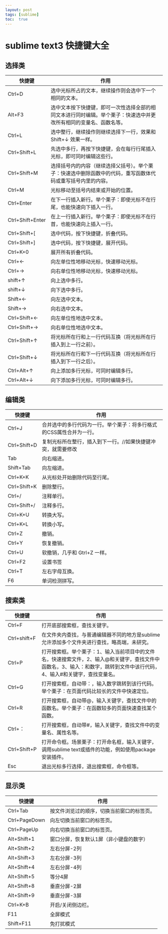 ```yaml
---
layout: post
tags: [sublime]
toc:  true
---
```

# sublime text3 快捷键大全

## 选择类
| 快捷键 | 作用 |
| ---- | ---- |
|Ctrl+D |选中光标所占的文本，继续操作则会选中下一个相同的文本。|
|Alt+F3 |选中文本按下快捷键，即可一次性选择全部的相同文本进行同时编辑。举个栗子：快速选中并更改所有相同的变量名、函数名等。|
|Ctrl+L| 选中整行，继续操作则继续选择下一行，效果和 Shift+↓ 效果一样。|
|Ctrl+Shift+L |先选中多行，再按下快捷键，会在每行行尾插入光标，即可同时编辑这些行。|
|Ctrl+Shift+M |选择括号内的内容（继续选择父括号）。举个栗子：快速选中删除函数中的代码，重写函数体代码或重写括号内里的内容。|
|Ctrl+M| 光标移动至括号内结束或开始的位置。|
|Ctrl+Enter |在下一行插入新行。举个栗子：即使光标不在行尾，也能快速向下插入一行。|
|Ctrl+Shift+Enter |在上一行插入新行。举个栗子：即使光标不在行首，也能快速向上插入一行。|
|Ctrl+Shift+[ |选中代码，按下快捷键，折叠代码。|
|Ctrl+Shift+] |选中代码，按下快捷键，展开代码。|
|Ctrl+K+0 |展开所有折叠代码。|
|Ctrl+← |向左单位性地移动光标，快速移动光标。|
|Ctrl+→ |向右单位性地移动光标，快速移动光标。|
|shift+↑ |向上选中多行。|
|shift+↓ |向下选中多行。|
|Shift+← |向左选中文本。|
|Shift+→ |向右选中文本。|
|Ctrl+Shift+← |向左单位性地选中文本。|
|Ctrl+Shift+→ |向右单位性地选中文本。|
|Ctrl+Shift+↑ |将光标所在行和上一行代码互换（将光标所在行插入到上一行之前）。|
|Ctrl+Shift+↓ |将光标所在行和下一行代码互换（将光标所在行插入到下一行之后）。|
|Ctrl+Alt+↑ |向上添加多行光标，可同时编辑多行。|
|Ctrl+Alt+↓ |向下添加多行光标，可同时编辑多行。|

## 编辑类
| 快捷键 | 作用 |
| ---- | ---- |
|Ctrl+J |合并选中的多行代码为一行。举个栗子：将多行格式的CSS属性合并为一行。|
|Ctrl+Shift+D |复制光标所在整行，插入到下一行。//如果快捷键冲突，就需要修改|
|Tab |向右缩进。|
|Shift+Tab |向左缩进。|
|Ctrl+K+K |从光标处开始删除代码至行尾。|
|Ctrl+Shift+K |删除整行。|
|Ctrl+/ |注释单行。|
|Ctrl+Shift+/| 注释多行。|
|Ctrl+K+U |转换大写。|
|Ctrl+K+L |转换小写。|
|Ctrl+Z| 撤销。|
|Ctrl+Y |恢复撤销。|
|Ctrl+U |软撤销，几乎和 Gtrl+Z 一样。|
|Ctrl+F2 |设置书签|
|Ctrl+T |左右字母互换。||
|F6 |单词检测拼写。|

## 搜索类

| 快捷键 | 作用 |
| ---- | ---- |
|Ctrl+F| 打开底部搜索框，查找关键字。|
|Ctrl+shift+F |在文件夹内查找，与普通编辑器不同的地方是sublime允许添加多个文件夹进行查找，略高端，未研究。|
|Ctrl+P |打开搜索框。举个栗子：1、输入当前项目中的文件名，快速搜索文件，2、输入@和关键字，查找文件中函数名，3、输入：和数字，跳转到文件中该行代码，4、输入#和关键字，查找变量名。|
|Ctrl+G |打开搜索框，自动带：，输入数字跳转到该行代码。举个栗子：在页面代码比较长的文件中快速定位。|
|Ctrl+R |打开搜索框，自动带@，输入关键字，查找文件中的函数名。举个栗子：在函数较多的页面快速查找某个函数。|
|Ctrl+： |打开搜索框，自动带#，输入关键字，查找文件中的变量名、属性名等。|
|Ctrl+Shift+P |打开命令框。场景栗子：打开命名框，输入关键字，调用sublime text或插件的功能，例如使用package安装插件。|
|Esc |退出光标多行选择，退出搜索框，命令框等。|


## 显示类

| 快捷键 | 作用 |
| ---- | ---- |
|Ctrl+Tab |按文件浏览过的顺序，切换当前窗口的标签页。|
|Ctrl+PageDown |向左切换当前窗口的标签页。|
|Ctrl+PageUp |向右切换当前窗口的标签页。|
|Alt+Shift+1| 窗口分屏，恢复默认1屏（非小键盘的数字）|
|Alt+Shift+2 |左右分屏-2列|
|Alt+Shift+3 |左右分屏-3列|
|Alt+Shift+4 |左右分屏-4列|
|Alt+Shift+5| 等分4屏|
|Alt+Shift+8 |垂直分屏-2屏|
|Alt+Shift+9 |垂直分屏-3屏|
|Ctrl+K+B |开启/关闭侧边栏。|
|F11 |全屏模式|
|Shift+F11| 免打扰模式|



